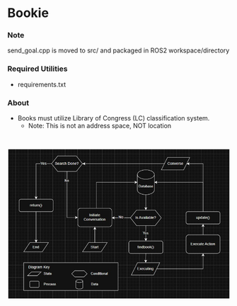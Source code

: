 # Bookie
### Note
send_goal.cpp is moved to src/ and packaged in ROS2 workspace/directory

### Required Utilities
 - requirements.txt

### About
 - Books must utilize Library of Congress (LC) classification system.
    - Note: This is not an address space, NOT location

<br />
<p align="center">
    <img src="BookieGraph.jpg" width="500">
</p>
